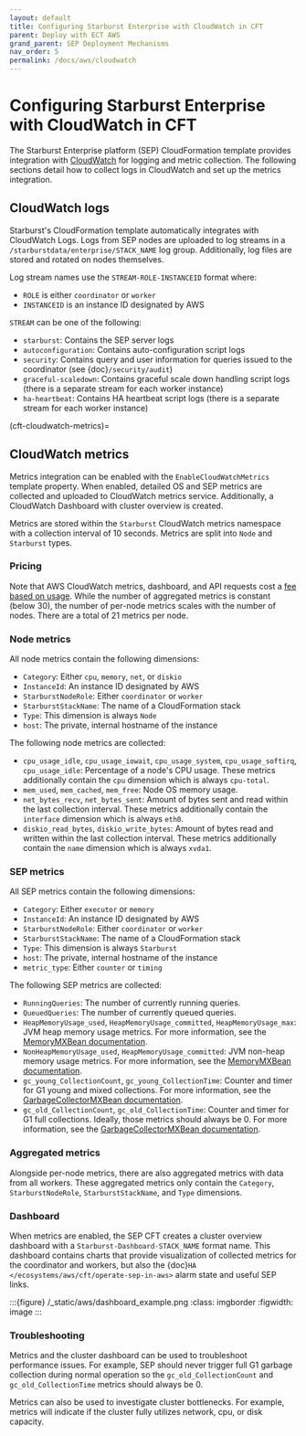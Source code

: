 ```yaml
---
layout: default
title: Configuring Starburst Enterprise with CloudWatch in CFT
parent: Deploy with ECT AWS
grand_parent: SEP Deployment Mechanisms
nav_order: 5
permalink: /docs/aws/cloudwatch
---
```


# Configuring Starburst Enterprise with CloudWatch in CFT

The Starburst Enterprise platform (SEP) CloudFormation template provides integration with [CloudWatch](https://aws.amazon.com/cloudwatch/)
for logging and metric collection. The following sections detail how to
collect logs in CloudWatch and set up the metrics integration.

## CloudWatch logs

Starburst's CloudFormation template automatically integrates with CloudWatch
Logs. Logs from SEP nodes are uploaded to log streams in a
`/starburstdata/enterprise/STACK_NAME` log group. Additionally, log files are
stored and rotated on nodes themselves.

Log stream names use the `STREAM-ROLE-INSTANCEID` format where:

- `ROLE` is either `coordinator` or `worker`
- `INSTANCEID` is an instance ID designated by AWS

`STREAM` can be one of the following:

- `starburst`: Contains the SEP server logs
- `autoconfiguration`: Contains auto-configuration script logs
- `security`: Contains query and user information for queries issued to
  the coordinator (see {doc}`/security/audit`)
- `graceful-scaledown`: Contains graceful scale down handling script
  logs (there is a separate stream for each worker instance)
- `ha-heartbeat`: Contains HA heartbeat script logs (there is a
  separate stream for each worker instance)

(cft-cloudwatch-metrics)=

## CloudWatch metrics

Metrics integration can be enabled with the
`EnableCloudWatchMetrics` template property. When enabled, detailed OS and
SEP metrics are collected and uploaded to CloudWatch metrics service.
Additionally, a CloudWatch Dashboard with cluster overview is created.

Metrics are stored within the `Starburst` CloudWatch metrics namespace with a
collection interval of 10 seconds. Metrics are split into `Node` and
`Starburst` types.

### Pricing

Note that AWS CloudWatch metrics, dashboard, and API requests cost a [fee based
on usage](https://aws.amazon.com/cloudwatch/pricing/). While the
number of aggregated metrics is constant (below 30), the number of per-node
metrics scales with the number of nodes. There are a total of 21 metrics per
node.

### Node metrics

All node metrics contain the following dimensions:

- `Category`: Either `cpu`, `memory`, `net`, or `diskio`
- `InstanceId`: An instance ID designated by AWS
- `StarburstNodeRole`: Either `coordinator` or `worker`
- `StarburstStackName`: The name of a CloudFormation stack
- `Type`: This dimension is always `Node`
- `host`: The private, internal hostname of the instance

The following node metrics are collected:

- `cpu_usage_idle`, `cpu_usage_iowait`, `cpu_usage_system`,
  `cpu_usage_softirq`, `cpu_usage_idle`: Percentage of a node's CPU usage.
  These metrics additionally contain the `cpu` dimension which is always
  `cpu-total`.
- `mem_used`, `mem_cached`, `mem_free`: Node OS memory usage.
- `net_bytes_recv`, `net_bytes_sent`: Amount of bytes sent and read within
  the last collection interval. These metrics additionally contain the
  `interface` dimension which is always `eth0`.
- `diskio_read_bytes`, `diskio_write_bytes`: Amount of bytes read and
  written within the last collection interval. These metrics additionally
  contain the `name` dimension which is always `xvda1`.

### SEP metrics

All SEP metrics contain the following dimensions:

- `Category`: Either `executor` or `memory`
- `InstanceId`: An instance ID designated by AWS
- `StarburstNodeRole`: Either `coordinator` or `worker`
- `StarburstStackName`: The name of a CloudFormation stack
- `Type`: This dimension is always `Starburst`
- `host`: The private, internal hostname of the instance
- `metric_type`: Either `counter` or `timing`

The following SEP metrics are collected:

- `RunningQueries`: The number of currently running queries.
- `QueuedQueries`: The number of currently queued queries.
- `HeapMemoryUsage_used`, `HeapMemoryUsage_committed`,
  `HeapMemoryUsage_max`: JVM heap memory usage metrics. For more information,
  see the [MemoryMXBean documentation](https://docs.oracle.com/javase/8/docs/api/java/lang/management/MemoryMXBean.html).
- `NonHeapMemoryUsage_used`, `HeapMemoryUsage_committed`: JVM non-heap
  memory usage metrics. For more information, see the [MemoryMXBean documentation](https://docs.oracle.com/javase/8/docs/api/java/lang/management/MemoryMXBean.html).
- `gc_young_CollectionCount`, `gc_young_CollectionTime`: Counter and timer
  for G1 young and mixed collections. For more information, see the
  [GarbageCollectorMXBean documentation](https://docs.oracle.com/javase/8/docs/api/java/lang/management/GarbageCollectorMXBean.html).
- `gc_old_CollectionCount`, `gc_old_CollectionTime`: Counter and timer for
  G1 full collections. Ideally, those metrics should always be 0. For more
  information, see the [GarbageCollectorMXBean documentation](https://docs.oracle.com/javase/8/docs/api/java/lang/management/GarbageCollectorMXBean.html).

### Aggregated metrics

Alongside per-node metrics, there are also aggregated metrics with data from
all workers. These aggregated metrics only contain the `Category`,
`StarburstNodeRole`, `StarburstStackName`, and `Type` dimensions.

### Dashboard

When metrics are enabled, the SEP CFT creates a cluster
overview dashboard with a `Starburst-Dashboard-STACK_NAME` format name. This
dashboard contains charts that provide visualization of collected metrics for
the coordinator and workers, but also the
{doc}`HA </ecosystems/aws/cft/operate-sep-in-aws>` alarm state and useful
SEP links.

:::{figure} /_static/aws/dashboard_example.png
:class: imgborder
:figwidth: image
:::

### Troubleshooting

Metrics and the cluster dashboard can be used to troubleshoot
performance issues. For example, SEP should never trigger full G1 garbage
collection during normal operation so the `gc_old_CollectionCount`
and `gc_old_CollectionTime` metrics should always be 0.

Metrics can also be used to investigate cluster bottlenecks. For example,
metrics will indicate if the cluster fully utilizes network, cpu, or disk
capacity.
